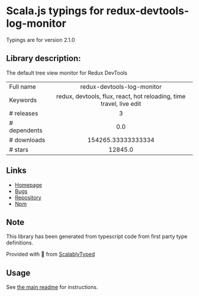 
# Scala.js typings for redux-devtools-log-monitor

Typings are for version 2.1.0

## Library description:
The default tree view monitor for Redux DevTools

|                    |                 |
| ------------------ | :-------------: |
| Full name          | redux-devtools-log-monitor |
| Keywords           | redux, devtools, flux, react, hot reloading, time travel, live edit |
| # releases         | 3 |
| # dependents       | 0.0 |
| # downloads        | 154265.33333333334 |
| # stars            | 12845.0 |

## Links
- [Homepage](https://github.com/reduxjs/redux-devtools/tree/master/packages/redux-devtools-log-monitor)
- [Bugs](https://github.com/reduxjs/redux-devtools/issues)
- [Repository](https://github.com/reduxjs/redux-devtools)
- [Npm](https://www.npmjs.com/package/redux-devtools-log-monitor)
    


## Note
This library has been generated from typescript code from first party type definitions.

Provided with :purple_heart: from [ScalablyTyped](https://github.com/oyvindberg/ScalablyTyped)

## Usage
See [the main readme](../../readme.md) for instructions.


